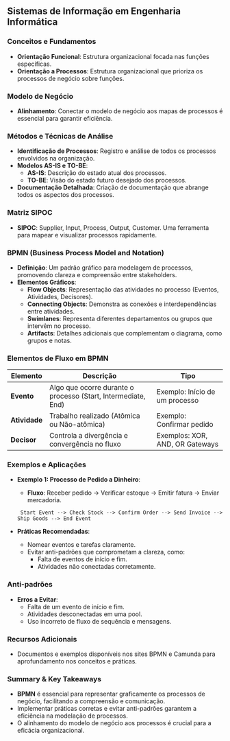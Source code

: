 ## Sistemas de Informação em Engenharia Informática

### Conceitos e Fundamentos

- **Orientação Funcional**: Estrutura organizacional focada nas funções específicas.
- **Orientação a Processos**: Estrutura organizacional que prioriza os processos de negócio sobre funções.

### Modelo de Negócio

- **Alinhamento**: Conectar o modelo de negócio aos mapas de processos é essencial para garantir eficiência.

### Métodos e Técnicas de Análise

- **Identificação de Processos**: Registro e análise de todos os processos envolvidos na organização.
- **Modelos AS-IS e TO-BE**:
    - **AS-IS**: Descrição do estado atual dos processos.
    - **TO-BE**: Visão do estado futuro desejado dos processos.
- **Documentação Detalhada**: Criação de documentação que abrange todos os aspectos dos processos.

### Matriz SIPOC

- **SIPOC**: Supplier, Input, Process, Output, Customer. Uma ferramenta para mapear e visualizar processos rapidamente.

### BPMN (Business Process Model and Notation)

- **Definição**: Um padrão gráfico para modelagem de processos, promovendo clareza e compreensão entre stakeholders.
- **Elementos Gráficos**:
    - **Flow Objects**: Representação das atividades no processo (Eventos, Atividades, Decisores).
    - **Connecting Objects**: Demonstra as conexões e interdependências entre atividades.
    - **Swimlanes**: Representa diferentes departamentos ou grupos que intervêm no processo.
    - **Artifacts**: Detalhes adicionais que complementam o diagrama, como grupos e notas.

### Elementos de Fluxo em BPMN

|**Elemento**|**Descrição**|**Tipo**|
|---|---|---|
|**Evento**|Algo que ocorre durante o processo (Start, Intermediate, End)|Exemplo: Início de um processo|
|**Atividade**|Trabalho realizado (Atômica ou Não-atômica)|Exemplo: Confirmar pedido|
|**Decisor**|Controla a divergência e convergência no fluxo|Exemplos: XOR, AND, OR Gateways|

### Exemplos e Aplicações

- **Exemplo 1: Processo de Pedido a Dinheiro**:
    
    - **Fluxo**: Receber pedido → Verificar estoque → Emitir fatura → Enviar mercadoria.
    
   ```plaintext
    Start Event --> Check Stock --> Confirm Order --> Send Invoice --> Ship Goods --> End Event
    ```
    
- **Práticas Recomendadas**:
    
    - Nomear eventos e tarefas claramente.
    - Evitar anti-padrões que comprometam a clareza, como:
        - Falta de eventos de início e fim.
        - Atividades não conectadas corretamente.

### Anti-padrões

- **Erros a Evitar**:
    - Falta de um evento de início e fim.
    - Atividades desconectadas em uma pool.
    - Uso incorreto de fluxo de sequência e mensagens.

### Recursos Adicionais

- Documentos e exemplos disponíveis nos sites BPMN e Camunda para aprofundamento nos conceitos e práticas.

### Summary & Key Takeaways

- **BPMN** é essencial para representar graficamente os processos de negócio, facilitando a compreensão e comunicação.
- Implementar práticas corretas e evitar anti-padrões garantem a eficiência na modelação de processos.
- O alinhamento do modelo de negócio aos processos é crucial para a eficácia organizacional.
